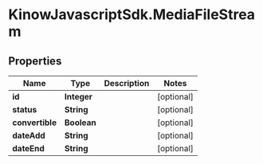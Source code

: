 # KinowJavascriptSdk.MediaFileStream

## Properties
Name | Type | Description | Notes
------------ | ------------- | ------------- | -------------
**id** | **Integer** |  | [optional] 
**status** | **String** |  | [optional] 
**convertible** | **Boolean** |  | [optional] 
**dateAdd** | **String** |  | [optional] 
**dateEnd** | **String** |  | [optional] 


